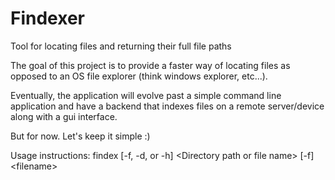 # Findexer
Tool for locating files and returning their full file paths

The goal of this project is to provide a faster way of locating files as opposed to an OS file explorer (think windows explorer, etc...).

Eventually, the application will evolve past a simple command line application and have a backend that indexes files on a remote server/device along with a gui interface.

But for now. Let's keep it simple :)

<p>Usage instructions: findex [-f, -d, or -h] &lt;Directory path or file name&gt; [-f] &lt;filename&gt; </p>
